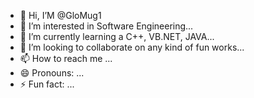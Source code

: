 - 👋 Hi, I’M @GloMug1
- 👀 I’m interested in Software Engineering...
- 🌱 I’m currently learning a C++, VB.NET, JAVA...
- 💞️ I’m looking to collaborate on any kind of fun works...
- 📫 How to reach me ...
- 😄 Pronouns: ...
- ⚡ Fun fact: ...

<!---
GloMug1/GloMug1 is a ✨ special ✨ repository because its `README.md` (this file) appears on your GitHub profile.
You can click the Preview link to take a look at your changes.
--->
